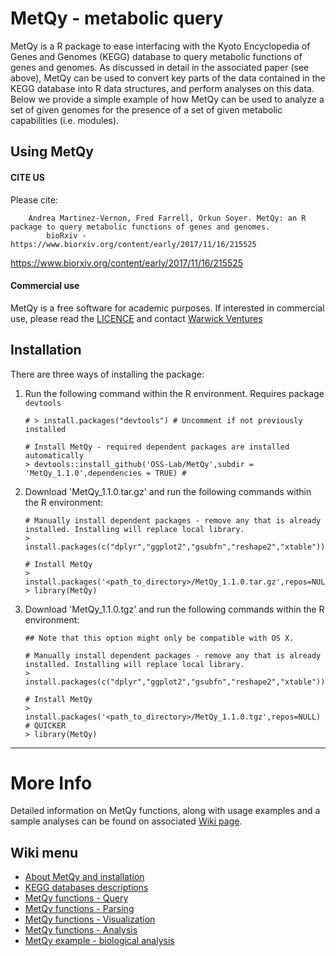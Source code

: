 # MetQy - metabolic query 

MetQy is a R package to ease interfacing with the Kyoto Encyclopedia of Genes and Genomes (KEGG) database to query metabolic functions of genes and genomes. As discussed in detail in the associated paper (see above), MetQy can be used to convert key parts of the data contained in the KEGG database into R data structures, and perform analyses on this data. Below we provide a simple example of how MetQy can be used to analyze a set of given genomes for the presence of a set of given metabolic capabilities (i.e. modules).

## Using MetQy
#### CITE US
Please cite:
```
    Andrea Martinez-Vernon, Fred Farrell, Orkun Soyer. MetQy: an R package to query metabolic functions of genes and genomes. 
        bioRxiv - https://www.biorxiv.org/content/early/2017/11/16/215525
```
https://www.biorxiv.org/content/early/2017/11/16/215525

#### Commercial use
MetQy is a free software for academic purposes. If interested in commercial  use, please read the [LICENCE](https://github.com/OSS-Lab/MetQy/blob/master/LICENCE) and contact [Warwick Ventures](mailto:ventures@warwick.ac.uk)

## Installation
There are three ways of installing the package:

1. Run the following command within the R environment. Requires package `devtools`
    ```
    # > install.packages("devtools") # Uncomment if not previously installed 
    
    # Install MetQy - required dependent packages are installed automatically
    > devtools::install_github('OSS-Lab/MetQy',subdir = 'MetQy_1.1.0',dependencies = TRUE) # 
    ```
    
2. Download 'MetQy_1.1.0.tar.gz' and run the following commands within the R environment:
    ```
    # Manually install dependent packages - remove any that is already installed. Installing will replace local library.
    > install.packages(c("dplyr","ggplot2","gsubfn","reshape2","xtable"))
    
    # Install MetQy
    > install.packages('<path_to_directory>/MetQy_1.1.0.tar.gz',repos=NULL)
    > library(MetQy)
    ```

3. Download 'MetQy_1.1.0.tgz' and run the following commands within the R environment:
    ```
    ## Note that this option might only be compatible with OS X. 
    
    # Manually install dependent packages - remove any that is already installed. Installing will replace local library.
    > install.packages(c("dplyr","ggplot2","gsubfn","reshape2","xtable"))
    
    # Install MetQy
    > install.packages('<path_to_directory>/MetQy_1.1.0.tgz',repos=NULL)  # QUICKER
    > library(MetQy)
    ```

*** 
# More Info

Detailed information on MetQy functions, along with usage examples and a sample analyses can be found on associated [Wiki page](https://github.com/OSS-Lab/MetQy/wiki).

## Wiki menu
* [About MetQy and installation][home]
* [KEGG databases descriptions][kegg]
* [MetQy functions - Query][fun_query]
* [MetQy functions - Parsing][fun_parse]
* [MetQy functions - Visualization][fun_vis]
* [MetQy functions - Analysis][fun_analysis]
* [MetQy example - biological analysis][bio_eg]

[home]: https://github.com/OSS-Lab/MetQy/wiki/About-MetQy-and-installation
[kegg]: https://github.com/OSS-Lab/MetQy/wiki/KEGG-databases-description
[fun_query]: https://github.com/OSS-Lab/MetQy/wiki/MetQy-functions-and-usage-examples-%E2%80%93-Query-functions
[fun_parse]: https://github.com/OSS-Lab/MetQy/wiki/MetQy-functions-and-usage-examples-%E2%80%93-Parsing-functions
[fun_vis]: https://github.com/OSS-Lab/MetQy/wiki/MetQy-functions-and-usage-examples-%E2%80%93-Visualization-functions
[fun_analysis]: https://github.com/OSS-Lab/MetQy/wiki/MetQy-functions-and-usage-examples-%E2%80%93-Analysis-functions
[bio_eg]: https://github.com/OSS-Lab/MetQy/wiki/Example-use-of-MetQy-for–biological-analysis
